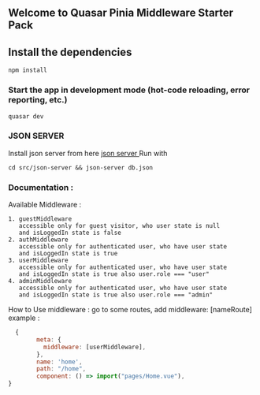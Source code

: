 ## Welcome to Quasar Pinia Middleware Starter Pack

## Install the dependencies
```
npm install
```
### Start the app in development mode (hot-code reloading, error reporting, etc.)
``` 
quasar dev
```
### JSON SERVER
Install json server from here 
[json server ](https://www.npmjs.com/package/json-server)
Run with 
```
cd src/json-server && json-server db.json
```

### Documentation :
Available Middleware :
```
1. guestMiddleware 
   accessible only for guest visitor, who user state is null 
   and isLoggedIn state is false
2. authMiddleware
   accessible only for authenticated user, who have user state  
   and isLoggedIn state is true
3. userMiddleware
   accessible only for authenticated user, who have user state  
   and isLoggedIn state is true also user.role === "user"
4. adminMiddleware
   accessible only for authenticated user, who have user state  
   and isLoggedIn state is true also user.role === "admin"
```

How to Use middleware :
	go to some routes, add middleware: [nameRoute]
	example : 
```js
  {
        meta: {
          middleware: [userMiddleware],
        },
        name: 'home',
        path: "/home",
        component: () => import("pages/Home.vue"),
}	

```
